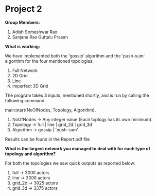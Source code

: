 # Project 2

**Group Members:**

1. Adish Someshwar Rao
2. Sanjana Rao Guttalu Prasan

**What is working:**

We have implemented both the 'gossip' algorithm and the 'push-sum' algorithm for the four mentioned topologies:

1. Full Network
2. 2D Grid
3. Line
4. Imperfect 3D Grid

The program takes 3 inputs, mentioned shortly, and is run by calling the following command:

main:start(NoOfNodes, Topology, Algorithm).

1. NoOfNodes -> Any integer value (Each toplogy has its own minimum).
2. Topology -> full | line | grid_2d | grid_3d
3. Algorithm -> gossip | 'push-sum'

Results can be found in the Report.pdf file.


**What is the largest network you managed to deal with for each type of topology and algorithm?**

For both the topologies we saw quick outputs as reported below:

1. full -> 3000 actors
2. line -> 3000 actors
3. grid_2d -> 3025 actors
4. grid_3d -> 3375 actors